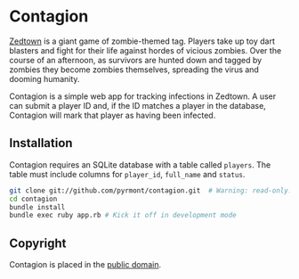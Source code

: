 Contagion
=========

[Zedtown](http://www.zedtown.com/) is a giant game of zombie-themed tag. Players take up toy dart blasters and fight for their life against hordes of vicious zombies. Over the course of an afternoon, as survivors are hunted down and tagged by zombies they become zombies themselves, spreading the virus and dooming humanity.

Contagion is a simple web app for tracking infections in Zedtown. A user can submit a player ID and, if the ID matches a player in the database, Contagion will mark that player as having been infected.

Installation
------------

Contagion requires an SQLite database with a table called `players`. The table must include columns for `player_id`, `full_name` and `status`.

```bash
git clone git://github.com/pyrmont/contagion.git  # Warning: read-only.
cd contagion
bundle install
bundle exec ruby app.rb # Kick it off in development mode
```

Copyright
---------

Contagion is placed in the [public domain](http://creativecommons.org/publicdomain/zero/1.0/).